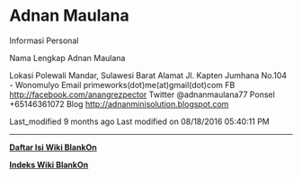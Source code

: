 # Adnan Maulana

Informasi Personal

Nama Lengkap Adnan Maulana

Lokasi       Polewali Mandar, Sulawesi Barat
Alamat       Jl. Kapten Jumhana No.104 - Wonomulyo
Email        primeworks(dot)me(at)gmail(dot)com
FB           ​http://facebook.com/anangrezpector
Twitter      @adnanmaulana77
Ponsel       +65146361072
Blog         ​http://adnanminisolution.blogspot.com

Last_modified 9 months ago Last modified on 08/18/2016 05:40:11 PM
 
---
[**Daftar Isi Wiki BlankOn**](/wiki/DaftarIsi/index.html)
 
[**Indeks Wiki BlankOn**](/wiki/Indeks.html)
